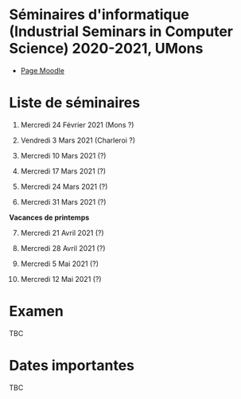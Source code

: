 # Séminaires d'informatique (Industrial Seminars in Computer Science) 2020-2021, UMons

- [Page Moodle](https://moodle.umons.ac.be/course/view.php?id=2785)

# Liste de séminaires

1.	Mercredi 24 Février 2021 (Mons ?)

2.  Vendredi 3 Mars 2021 (Charleroi ?)

3.	Mercredi 10 Mars 2021 (?)

4.	Mercredi 17 Mars 2021 (?)

5.	Mercredi 24 Mars 2021 (?)

6.	Mercredi 31 Mars 2021 (?)


**Vacances de printemps**

7.	Mercredi 21 Avril 2021 (?)

8.	Mercredi 28 Avril 2021 (?)

9. 	Mercredi 5 Mai 2021 (?)

10. Mercredi 12 Mai 2021 (?)

# Examen

TBC

# Dates importantes

TBC

